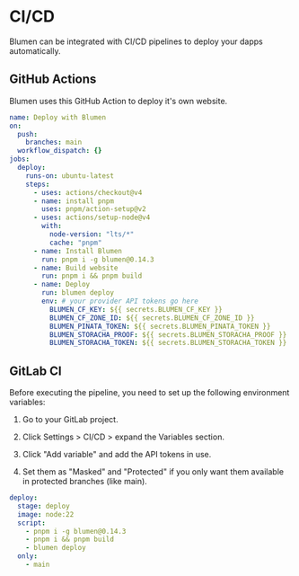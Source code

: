 # CI/CD

Blumen can be integrated with CI/CD pipelines to deploy your dapps automatically.

## GitHub Actions

Blumen uses this GitHub Action to deploy it's own website.

```yaml
name: Deploy with Blumen
on:
  push:
    branches: main
  workflow_dispatch: {}
jobs:
  deploy:
    runs-on: ubuntu-latest
    steps:
      - uses: actions/checkout@v4
      - name: install pnpm
        uses: pnpm/action-setup@v2
      - uses: actions/setup-node@v4
        with:
          node-version: "lts/*"
          cache: "pnpm"
      - name: Install Blumen
        run: pnpm i -g blumen@0.14.3
      - name: Build website
        run: pnpm i && pnpm build
      - name: Deploy
        run: blumen deploy
        env: # your provider API tokens go here
          BLUMEN_CF_KEY: ${{ secrets.BLUMEN_CF_KEY }}
          BLUMEN_CF_ZONE_ID: ${{ secrets.BLUMEN_CF_ZONE_ID }}
          BLUMEN_PINATA_TOKEN: ${{ secrets.BLUMEN_PINATA_TOKEN }}
          BLUMEN_STORACHA_PROOF: ${{ secrets.BLUMEN_STORACHA_PROOF }}
          BLUMEN_STORACHA_TOKEN: ${{ secrets.BLUMEN_STORACHA_TOKEN }}
```

## GitLab CI

Before executing the pipeline, you need to set up the following environment variables:

1. Go to your GitLab project.

2. Click Settings > CI/CD > expand the Variables section.

3. Click "Add variable" and add the API tokens in use.

4. Set them as "Masked" and "Protected" if you only want them available in protected branches (like main).

```yaml
deploy:
  stage: deploy
  image: node:22
  script:
    - pnpm i -g blumen@0.14.3
    - pnpm i && pnpm build
    - blumen deploy
  only:
    - main
```